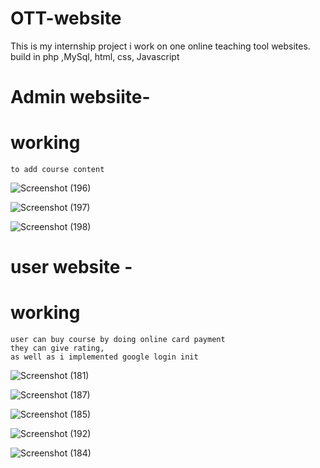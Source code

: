 # OTT-website
This is my internship project i work on one online teaching tool websites. build in php ,MySql, html, css, Javascript

# Admin websiite-
  # working
    to add course content 

![Screenshot (196)](https://github.com/9623progress/OTT-website/assets/107192328/0cd3ce84-0ded-49d1-b4de-ab6425ab6dc7)

![Screenshot (197)](https://github.com/9623progress/OTT-website/assets/107192328/cc87a559-8152-45aa-95cf-43123711469d)

![Screenshot (198)](https://github.com/9623progress/OTT-website/assets/107192328/7f180ee6-c01d-4b65-9f4f-bf89680daf63)

# user website - 
  # working
    user can buy course by doing online card payment
    they can give rating,
    as well as i implemented google login init
    
![Screenshot (181)](https://github.com/9623progress/OTT-website/assets/107192328/4bd843b9-8d61-447f-a814-ea6d10399f5b)

![Screenshot (187)](https://github.com/9623progress/OTT-website/assets/107192328/08addf52-80b0-4f7f-8b37-1ed65c03f553)

![Screenshot (185)](https://github.com/9623progress/OTT-website/assets/107192328/41880c7e-d251-4a29-9778-6383e397828a)

![Screenshot (192)](https://github.com/9623progress/OTT-website/assets/107192328/a9a2bf38-e85e-4b46-a51e-3e92e09dcf08)

![Screenshot (184)](https://github.com/9623progress/OTT-website/assets/107192328/b9feb57a-ec48-45bc-a059-b86799a1a957)
